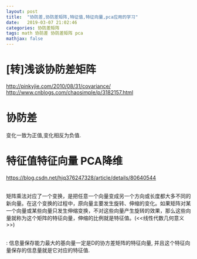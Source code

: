 ```yaml
---
layout: post
title:  "协防差,协防差矩阵,特征值,特征向量,pca应用的学习"
date:   2019-03-07 21:02:46
categories: 协防差矩阵
tags: math 协防差 协防差矩阵 pca
mathjax: false
---
```

# [转]浅谈协防差矩阵
http://pinkyjie.com/2010/08/31/covariance/
http://www.cnblogs.com/chaosimple/p/3182157.html
# 协防差
变化一致为正值,变化相反为负值.
# 特征值特征向量 PCA降维
https://blog.csdn.net/hjq376247328/article/details/80640544

<br>矩阵乘法对应了一个变换，是把任意一个向量变成另一个方向或长度都大多不同的新向量。在这个变换的过程中，原向量主要发生旋转、伸缩的变化。如果矩阵对某一个向量或某些向量只发生伸缩变换，不对这些向量产生旋转的效果，那么这些向量就称为这个矩阵的特征向量，伸缩的比例就是特征值。(<<线性代数几何意义>>)

<br>: 信息量保存能力最大的基向量一定是D的协方差矩阵的特征向量, 并且这个特征向量保存的信息量就是它对应的特征值.